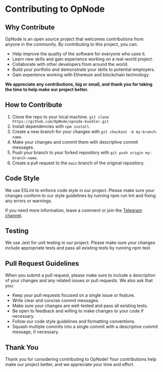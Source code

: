 # Contributing to OpNode

## Why Contribute
OpNode is an open source project that welcomes contributions from anyone in the community. By contributing to this project, you can:

- Help improve the quality of the software for everyone who uses it.
- Learn new skills and gain experience working on a real-world project.
- Collaborate with other developers from around the world.
- Build your portfolio and demonstrate your skills to potential employers.
- Gain experience working with Ethereum and blockchain technology.

**We appreciate any contributions, big or small, and thank you for taking the time to help make our project better.**

## How to Contribute
1. Clone the repo to your local machine. `git clone https://github.com/OpNode/opnode-bundler.git`
2. Install dependencies with `npm install`.
3. Create a new branch for your changes with `git checkout -b my-branch-name`.
4. Make your changes and commit them with descriptive commit messages.
5. Push your branch to your forked repository with `git push origin my-branch-name`.
6. Create a pull request to the `main` branch of the original repository.

## Code Style
We use ESLint to enforce code style in our project. Please make sure your changes conform to our style guidelines by running npm run lint and fixing any errors or warnings.

If you need more information, leave a comment or join the [Telegram channel](https://t.me/+eUGda3KIND4zMjRh).

## Testing
We use Jest for unit testing in our project. Please make sure your changes include appropriate tests and pass all existing tests by running npm test.

## Pull Request Guidelines
When you submit a pull request, please make sure to include a description of your changes and any related issues or pull requests. We also ask that you:

- Keep your pull requests focused on a single issue or feature.
- Write clear and concise commit messages.
- Make sure your changes are well-tested and pass all existing tests.
- Be open to feedback and willing to make changes to your code if necessary.
- Follow our code style guidelines and formatting conventions.
- Squash multiple commits into a single commit with a descriptive commit message, if necessary.

## Thank You
Thank you for considering contributing to OpNode! Your contributions help make our project better, and we appreciate your time and effort.